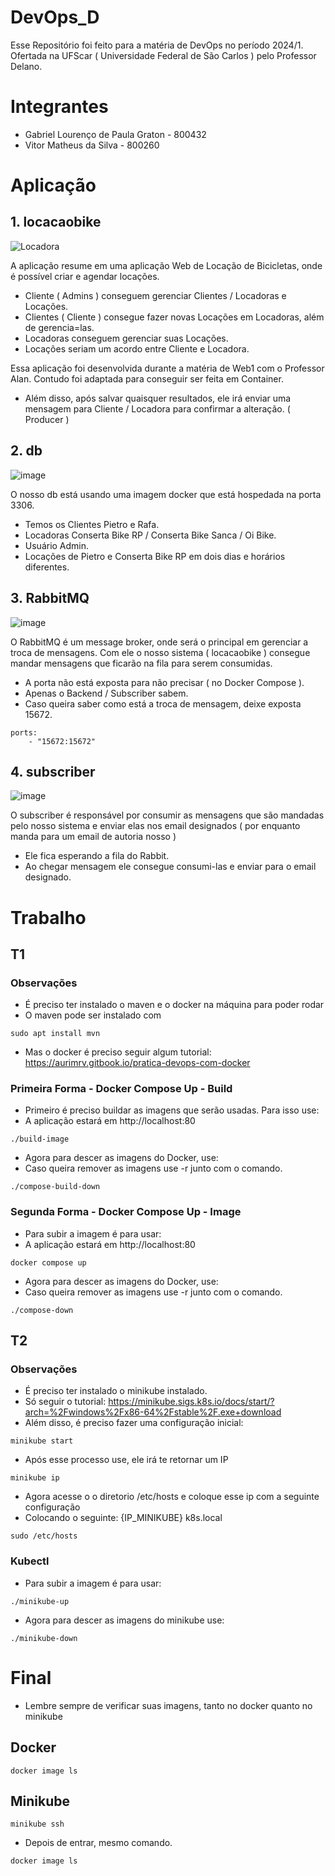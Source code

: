 # DevOps_D

<p> Esse Repositório foi feito para a matéria de DevOps no período 2024/1. Ofertada na UFScar ( Universidade Federal de São Carlos ) pelo Professor Delano. </p> 

 
# Integrantes
- Gabriel Lourenço de Paula Graton - 800432
- Vitor Matheus da Silva - 800260

# Aplicação

## 1. locacaobike 

![Locadora](https://github.com/user-attachments/assets/99faf0e9-bc51-43e4-8af6-a96800c16d39)

A aplicação resume em uma aplicação Web de Locação de Bicicletas, onde é possível criar e agendar locações.
- Cliente ( Admins ) conseguem gerenciar Clientes / Locadoras e Locações.
- Clientes ( Cliente ) consegue fazer novas Locações em Locadoras, além de gerencia=las.
- Locadoras conseguem gerenciar suas Locações.
- Locações seriam um acordo entre Cliente e Locadora.

Essa aplicação foi desenvolvida durante a matéria de Web1 com o Professor Alan.
Contudo foi adaptada para conseguir ser feita em Container.

- Além disso, após salvar quaisquer resultados, ele irá enviar uma mensagem para Cliente / Locadora para confirmar a alteração. ( Producer )


## 2. db

![image](https://github.com/user-attachments/assets/9ca117e7-eaa5-4403-80a9-4a0b04f5ff57)

O nosso db está usando uma imagem docker que está hospedada na porta 3306.
- Temos os Clientes Pietro e Rafa.
- Locadoras Conserta Bike RP / Conserta Bike Sanca / Oi Bike.
- Usuário Admin.
- Locações de Pietro e Conserta Bike RP em dois dias e horários diferentes.

## 3. RabbitMQ

![image](https://github.com/user-attachments/assets/d24433b8-c6ee-4f6e-9638-8fc2b9ccb318)

O RabbitMQ é um message broker, onde será o principal em gerenciar a troca de mensagens. Com ele o nosso sistema ( locacaobike ) consegue mandar mensagens que ficarão na fila para serem consumidas.
- A porta não está exposta para não precisar ( no Docker Compose ).
- Apenas o Backend / Subscriber sabem.
- Caso queira saber como está a troca de mensagem, deixe exposta 15672.

```
ports:
    - "15672:15672"

```

## 4. subscriber

![image](https://github.com/user-attachments/assets/815b49df-944c-4c70-8278-70fac3c81859) 

O subscriber é responsável por consumir as mensagens que são mandadas pelo nosso sistema e enviar elas nos email designados ( por enquanto manda para um email de autoria nosso )
- Ele fica esperando a fila do Rabbit.
- Ao chegar mensagem ele consegue consumi-las e enviar para o email designado.

# Trabalho



## T1

### Observações

- É preciso ter instalado o maven e o docker na máquina para poder rodar
- O maven pode ser instalado com
  
```
sudo apt install mvn
```
- Mas o docker é preciso seguir algum tutorial: https://aurimrv.gitbook.io/pratica-devops-com-docker

### Primeira Forma - Docker Compose Up - Build

- Primeiro é preciso buildar as imagens que serão usadas. Para isso use:
- A aplicação estará em http://localhost:80

```
./build-image
```
- Agora para descer as imagens do Docker, use:
- Caso queira remover as imagens use -r junto com o comando.
```
./compose-build-down 
```
### Segunda Forma - Docker Compose Up - Image

- Para subir a imagem é para usar:
- A aplicação estará em http://localhost:80
  
```
docker compose up
```

- Agora para descer as imagens do Docker, use:
- Caso queira remover as imagens use -r junto com o comando.

```
./compose-down 
```
## T2

### Observações

- É preciso ter instalado o minikube instalado.
- Só seguir o tutorial: https://minikube.sigs.k8s.io/docs/start/?arch=%2Fwindows%2Fx86-64%2Fstable%2F.exe+download
- Além disso, é preciso fazer uma configuração inicial:
  
```
minikube start
```
- Após esse processo use, ele irá te retornar um IP

```
minikube ip
```
- Agora acesse o o diretorio /etc/hosts e coloque esse ip com a seguinte configuração
- Colocando o seguinte: {IP_MINIKUBE}      k8s.local
```
sudo /etc/hosts
```

### Kubectl

- Para subir a imagem é para usar:

```
./minikube-up
```

- Agora para descer as imagens do minikube use:

```
./minikube-down
```

# Final

- Lembre sempre de verificar suas imagens, tanto no docker quanto no minikube
## Docker

 ```
docker image ls
```
## Minikube

 ```
minikube ssh
```
- Depois de entrar, mesmo comando.

 ```
docker image ls
```




